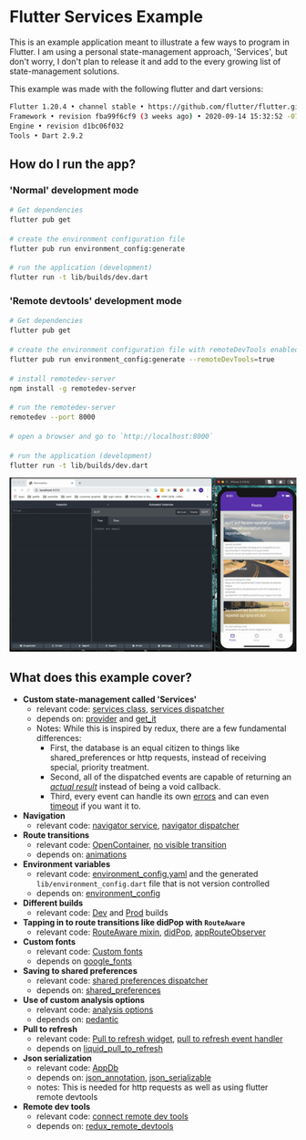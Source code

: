 # Flutter Services Example

This is an example application meant to illustrate a few ways to program in Flutter.
I am using a personal state-management approach, 'Services', but don't worry, I don't plan to release it and add to the every growing list of state-management solutions.

This example was made with the following flutter and dart versions:
```sh
Flutter 1.20.4 • channel stable • https://github.com/flutter/flutter.git
Framework • revision fba99f6cf9 (3 weeks ago) • 2020-09-14 15:32:52 -0700
Engine • revision d1bc06f032
Tools • Dart 2.9.2
```

## How do I run the app?

### 'Normal' development mode

```sh
# Get dependencies
flutter pub get

# create the environment configuration file
flutter pub run environment_config:generate

# run the application (development)
flutter run -t lib/builds/dev.dart
```

### 'Remote devtools' development mode

```sh
# Get dependencies
flutter pub get

# create the environment configuration file with remoteDevTools enabled
flutter pub run environment_config:generate --remoteDevTools=true

# install remotedev-server
npm install -g remotedev-server

# run the remotedev-server
remotedev --port 8000

# open a browser and go to `http://localhost:8000`

# run the application (development)
flutter run -t lib/builds/dev.dart
```

![remote devtools gif not found](remote_devtools.gif)

## What does this example cover?

- **Custom state-management called 'Services'**
  - relevant code: [services class](https://github.com/gadfly361/flutter_services_example/blob/master/lib/framework/services.dart), [services dispatcher](https://github.com/gadfly361/flutter_services_example/blob/master/lib/services/services_event_dispatcher.dart) 
  - depends on: [provider](https://pub.dev/packages/provider) and [get_it](https://pub.dev/packages/get_it)
  - Notes: While this is inspired by redux, there are a few fundamental differences: 
    - First, the database is an equal citizen to things like shared_preferences or http requests, instead of receiving special, priority treatment.
    - Second, all of the dispatched events are capable of returning an [*actual result*](https://github.com/gadfly361/flutter_services_example/blob/master/lib/pages/posts/overview/body_wrapper.dart#L44) instead of being a void callback. 
    - Third, every event can handle its own [errors](https://github.com/gadfly361/flutter_services_example/blob/master/lib/pages/posts/overview/body_wrapper.dart#L60) and can even [timeout](https://github.com/gadfly361/flutter_services_example/blob/master/lib/pages/posts/overview/body_wrapper.dart#L48) if you want it to.
- **Navigation**
  - relevant code: [navigator service](https://github.com/gadfly361/flutter_services_example/blob/master/lib/services/navigator/service.dart), [navigator dispatcher](https://github.com/gadfly361/flutter_services_example/blob/master/lib/services/navigator/service_event_dispatcher.dart)
- **Route transitions**
  - relevant code: [OpenContainer](https://github.com/gadfly361/flutter_services_example/blob/master/lib/pages/posts/overview/widgets_connector/posts_list.dart#L48), [no visible transition](https://github.com/gadfly361/flutter_services_example/blob/master/lib/services/navigator/route_transitions/no_visible_transition.dart) 
  - depends on: [animations](https://pub.dev/packages/animations)
- **Environment variables**
  - relevant code: [environment_config.yaml](https://github.com/gadfly361/flutter_services_example/blob/master/environment_config.yaml) and the generated `lib/environment_config.dart` file that is not version controlled
  - depends on: [environment_config](https://pub.dev/packages/environment_config)
- **Different builds**
  - relevant code: [Dev](https://github.com/gadfly361/flutter_services_example/blob/master/lib/builds/dev.dart) and [Prod](https://github.com/gadfly361/flutter_services_example/blob/master/lib/builds/prod.dart) builds
- **Tapping in to route transitions like didPop with `RouteAware`**
  - relevant code: [RouteAware mixin](https://github.com/gadfly361/flutter_services_example/blob/master/lib/pages/posts/overview/body_wrapper.dart#L21), [didPop](https://github.com/gadfly361/flutter_services_example/blob/e6a518cfe48bef951e6b5981a2cef298e6d028af/lib/pages/posts/overview/body_wrapper.dart#L66), [appRouteObserver](https://github.com/gadfly361/flutter_services_example/blob/e6a518cfe48bef951e6b5981a2cef298e6d028af/lib/app_root.dart#L62) 
- **Custom fonts**
  - relevant code: [Custom fonts](https://github.com/gadfly361/flutter_services_example/blob/master/lib/shared/styles/text_theme.dart)
  - depends on [google_fonts](https://pub.dev/packages/google_fonts)
- **Saving to shared preferences**
  - relevant code: [shared preferences dispatcher](https://github.com/gadfly361/flutter_services_example/blob/master/lib/services/shared_preferences/service_event_dispatcher.dart)
  - depends on: [shared_preferences](https://pub.dev/packages/shared_preferences)
- **Use of custom analysis options** 
  - relevant code: [analysis options](https://github.com/gadfly361/flutter_services_example/blob/master/analysis_options.yaml)
  - depends on: [pedantic](https://pub.dev/packages/pedantic)
- **Pull to refresh** 
  - relevant code: [Pull to refresh widget](https://github.com/gadfly361/flutter_services_example/blob/master/lib/pages/posts/overview/widgets_connector/posts_list.dart#L27), [pull to refresh event handler](https://github.com/gadfly361/flutter_services_example/blob/master/lib/services/pull_to_refresh/service_event_handler.dart)  
  - depends on [liquid_pull_to_refresh](https://pub.dev/packages/liquid_pull_to_refresh)
- **Json serialization**
  - relevant code: [AppDb](https://github.com/gadfly361/flutter_services_example/blob/master/lib/services/db/app_db.dart#L8)
  - depends on: [json_annotation](https://pub.dev/packages/json_annotation), [json_serializable](https://pub.dev/packages/json_serializable)
  - notes: This is needed for http requests as well as using flutter remote devtools
- **Remote dev tools**
  - relevant code: [connect remote dev tools](https://github.com/gadfly361/flutter_services_example/blob/master/lib/builds/dev.dart#L62)
  - depends on: [redux_remote_devtools](https://pub.dev/packages/redux_remote_devtools) 
